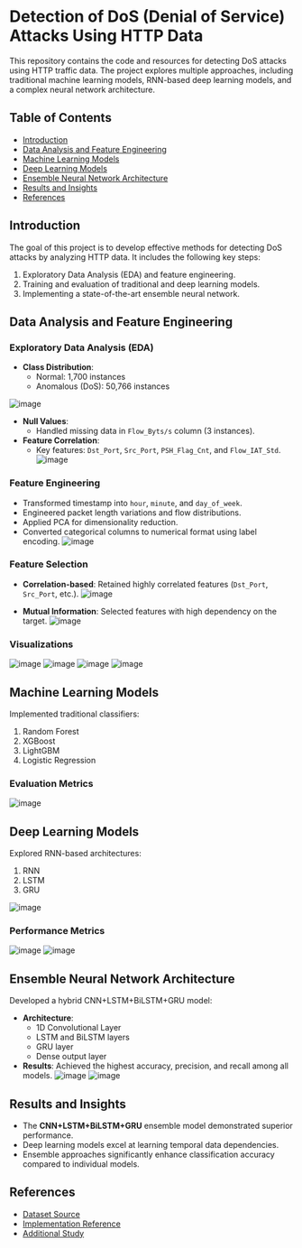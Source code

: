 
# Detection of DoS (Denial of Service) Attacks Using HTTP Data

This repository contains the code and resources for detecting DoS attacks using HTTP traffic data. The project explores multiple approaches, including traditional machine learning models, RNN-based deep learning models, and a complex neural network architecture.

## Table of Contents

- [Introduction](#introduction)
- [Data Analysis and Feature Engineering](#data-analysis-and-feature-engineering)
- [Machine Learning Models](#machine-learning-models)
- [Deep Learning Models](#deep-learning-models)
- [Ensemble Neural Network Architecture](#ensemble-neural-network-architecture)
- [Results and Insights](#results-and-insights)
- [References](#references)

## Introduction

The goal of this project is to develop effective methods for detecting DoS attacks by analyzing HTTP data. It includes the following key steps:
1. Exploratory Data Analysis (EDA) and feature engineering.
2. Training and evaluation of traditional and deep learning models.
3. Implementing a state-of-the-art ensemble neural network.

## Data Analysis and Feature Engineering

### Exploratory Data Analysis (EDA)
- **Class Distribution**: 
  - Normal: 1,700 instances
  - Anomalous (DoS): 50,766 instances
    
![image](https://github.com/user-attachments/assets/687c1127-4908-4603-8540-ea929194a9b7)

- **Null Values**: 
  - Handled missing data in `Flow_Byts/s` column (3 instances).
- **Feature Correlation**:
  - Key features: `Dst_Port`, `Src_Port`, `PSH_Flag_Cnt`, and `Flow_IAT_Std`.
![image](https://github.com/user-attachments/assets/685b9554-9368-4931-ad06-f2a8fa0472da)

### Feature Engineering
- Transformed timestamp into `hour`, `minute`, and `day_of_week`.
- Engineered packet length variations and flow distributions.
- Applied PCA for dimensionality reduction.
- Converted categorical columns to numerical format using label encoding.
![image](https://github.com/user-attachments/assets/109a9f9f-c8e3-4e05-854b-6403ba8e83f5)

### Feature Selection
- **Correlation-based**: Retained highly correlated features (`Dst_Port`, `Src_Port`, etc.).
![image](https://github.com/user-attachments/assets/2ff06a53-4ab6-412d-999a-ec671b018ba7)

- **Mutual Information**: Selected features with high dependency on the target.
![image](https://github.com/user-attachments/assets/d7aba5e4-5563-47d9-8aad-77e40804970c)

### Visualizations
![image](https://github.com/user-attachments/assets/11223811-dfbe-4d64-bc2e-0392bfe11f0f)
![image](https://github.com/user-attachments/assets/8615f465-5abf-45d5-b740-cc6c6d90ec52)
![image](https://github.com/user-attachments/assets/87032958-3b01-4d3e-b7f5-636cf5d45916)
![image](https://github.com/user-attachments/assets/bc500dba-4e8d-4dc9-8fcf-c653c1b4167a)


## Machine Learning Models

Implemented traditional classifiers:
1. Random Forest
2. XGBoost
3. LightGBM
4. Logistic Regression

### Evaluation Metrics
![image](https://github.com/user-attachments/assets/5b0b14f6-5075-4329-ba23-ecb1c994de96)

## Deep Learning Models

Explored RNN-based architectures:
1. RNN
2. LSTM
3. GRU

![image](https://github.com/user-attachments/assets/46107acd-7530-4e89-b495-9f64170998f5)

### Performance Metrics
![image](https://github.com/user-attachments/assets/9994f1c8-85b5-40a5-93f1-750764ca78e5)
![image](https://github.com/user-attachments/assets/dbfd03dd-5a37-4b7e-9452-7db485ed250e)


## Ensemble Neural Network Architecture

Developed a hybrid CNN+LSTM+BiLSTM+GRU model:
- **Architecture**:
  - 1D Convolutional Layer
  - LSTM and BiLSTM layers
  - GRU layer
  - Dense output layer
- **Results**: Achieved the highest accuracy, precision, and recall among all models.
![image](https://github.com/user-attachments/assets/8ce89f4a-6832-41f1-ad69-77034a1796af)
![image](https://github.com/user-attachments/assets/f403ee43-9aa3-4194-a005-b27d680e1176)

## Results and Insights

- The **CNN+LSTM+BiLSTM+GRU** ensemble model demonstrated superior performance.
- Deep learning models excel at learning temporal data dependencies.
- Ensemble approaches significantly enhance classification accuracy compared to individual models.

## References

- [Dataset Source](https://www.kaggle.com/datasets/razasiddique/dos-attack-http-dataset)
- [Implementation Reference](https://www.kaggle.com/code/danielagudeydoe/dos-detection-real-time-data-bilstm)
- [Additional Study](https://dergipark.org.tr/en/download/article-file/1371423)
